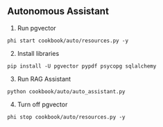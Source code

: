 ## Autonomous Assistant

1. Run pgvector

```shell
phi start cookbook/auto/resources.py -y
```

2. Install libraries

```shell
pip install -U pgvector pypdf psycopg sqlalchemy
```

3. Run RAG Assistant

```shell
python cookbook/auto/auto_assistant.py
```

4. Turn off pgvector

```shell
phi stop cookbook/auto/resources.py -y
```
